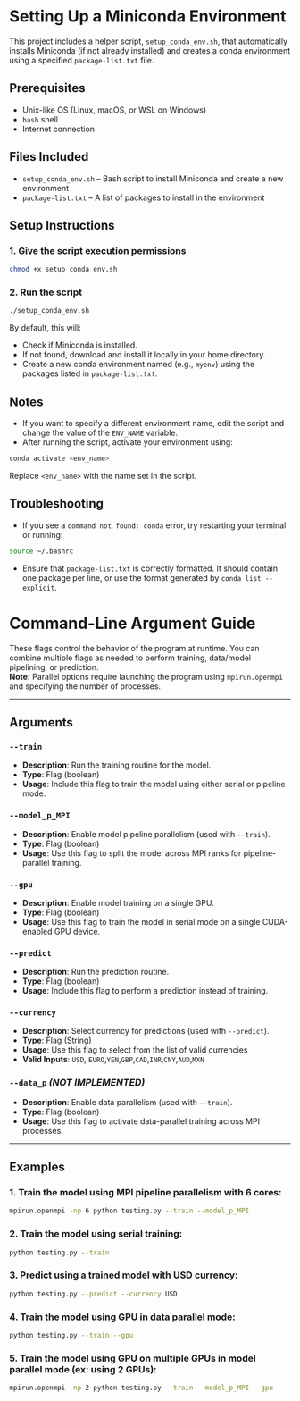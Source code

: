 # Setting Up a Miniconda Environment

This project includes a helper script, `setup_conda_env.sh`, that automatically installs Miniconda (if not already installed) and creates a conda environment using a specified `package-list.txt` file.

## Prerequisites

* Unix-like OS (Linux, macOS, or WSL on Windows)
* `bash` shell
* Internet connection

## Files Included

* `setup_conda_env.sh` – Bash script to install Miniconda and create a new environment
* `package-list.txt` – A list of packages to install in the environment

## Setup Instructions

### 1. Give the script execution permissions

```bash
chmod +x setup_conda_env.sh
```

### 2. Run the script

```bash
./setup_conda_env.sh
```

By default, this will:

* Check if Miniconda is installed.
* If not found, download and install it locally in your home directory.
* Create a new conda environment named (e.g., `myenv`) using the packages listed in `package-list.txt`.

## Notes

* If you want to specify a different environment name, edit the script and change the value of the `ENV_NAME` variable.
* After running the script, activate your environment using:

```bash
conda activate <env_name>
```

Replace `<env_name>` with the name set in the script.

## Troubleshooting

* If you see a `command not found: conda` error, try restarting your terminal or running:

```bash
source ~/.bashrc
```

* Ensure that `package-list.txt` is correctly formatted. It should contain one package per line, or use the format generated by `conda list --explicit`.


# Command-Line Argument Guide

These flags control the behavior of the program at runtime. You can combine multiple flags as needed to perform training, data/model pipelining, or prediction.  
**Note:** Parallel options require launching the program using `mpirun.openmpi` and specifying the number of processes.

---

## Arguments

### `--train`
- **Description**: Run the training routine for the model.
- **Type**: Flag (boolean)
- **Usage**: Include this flag to train the model using either serial or pipeline mode.

### `--model_p_MPI`
- **Description**: Enable model pipeline parallelism (used with `--train`).
- **Type**: Flag (boolean)
- **Usage**: Use this flag to split the model across MPI ranks for pipeline-parallel training.

### `--gpu`
- **Description**: Enable model training on a single GPU.
- **Type**: Flag (boolean)
- **Usage**: Use this flag to train the model in serial mode on a single CUDA-enabled GPU device.

### `--predict`
- **Description**: Run the prediction routine.
- **Type**: Flag (boolean)
- **Usage**: Include this flag to perform a prediction instead of training.

### `--currency`
- **Description**: Select currency for predictions (used with `--predict`).
- **Type**: Flag (String)
- **Usage**: Use this flag to select from the list of valid currencies
- **Valid Inputs**: `USD`, `EURO`,`YEN`,`GBP`,`CAD`,`INR`,`CNY`,`AUD`,`MXN`

### `--data_p` *(NOT IMPLEMENTED)*
- **Description**: Enable data parallelism (used with `--train`).
- **Type**: Flag (boolean)
- **Usage**: Use this flag to activate data-parallel training across MPI processes.

---

## Examples

### 1. Train the model using MPI pipeline parallelism with 6 cores:
```bash
mpirun.openmpi -np 6 python testing.py --train --model_p_MPI
```

### 2. Train the model using serial training:
```bash
python testing.py --train
```

### 3. Predict using a trained model with USD currency:

```bash
python testing.py --predict --currency USD
```

### 4. Train the model using GPU in data parallel mode:

```bash
python testing.py --train --gpu
```
### 5. Train the model using GPU on multiple GPUs in model parallel mode (ex: using 2 GPUs):

```bash
mpirun.openmpi -np 2 python testing.py --train --model_p_MPI --gpu
```